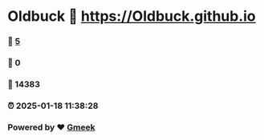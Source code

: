 # Oldbuck :link: https://Oldbuck.github.io 
### :page_facing_up: [5](https://Oldbuck.github.io/tag.html) 
### :speech_balloon: 0 
### :hibiscus: 14383 
### :alarm_clock: 2025-01-18 11:38:28 
### Powered by :heart: [Gmeek](https://github.com/Meekdai/Gmeek)

